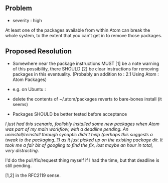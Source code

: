## Problem
* severity : high

At least one of the packages available from within Atom can break the whole system, to the extent that you can't get in to remove those packages.

## Proposed Resolution
* Somewhere near the package instructions MUST [1] be a note warning of this possibility, there SHOULD [2] be clear instructions for removing packages in this eventuality. (Probably an addition to :
2.1 Using Atom : Atom Packages)

 * e.g. on Ubuntu :
 * delete the contents of ~/.atom/packages reverts to bare-bones install (it seems)

* Packages SHOULD be better tested before acceptance

*I just had this scenario, foolishly installed some new packages when Atom was part of my main workflow, with a deadline pending. An uninstall/reinstall through synaptic didn't help (perhaps this suggests a tweak to the packaging..?) as it just picked up on the existing package dir. It took me a fair bit of googling to find the fix, lost maybe an hour in total, very distracting.*

I'd do the pull/fix/request thing myself if I had the time, but that deadline is still pending.

[1,2] in the RFC2119 sense.
